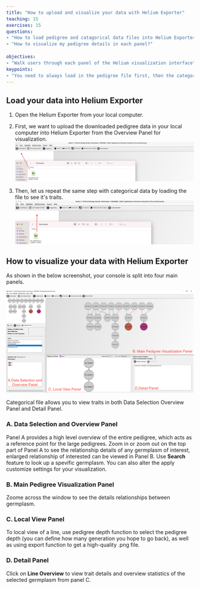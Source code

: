 ```yaml
---
title: "How to upload and visualize your data with Helium Exporter"
teaching: 15
exercises: 15
questions:
- "How to load pedigree and catagorical data files into Helium Exporter?"
- "How to visualize my pedigree details in each panel?"

objectives:
- "Walk users through each panel of the Helium visualization interface":
keypoints:
- "You need to always load in the pedigree file first, then the categorical file to overlay the information." 
---
```


## Load your data into Helium Exporter

1. Open the Helium Exporter from your local computer. 

2. First, we want to upload the downloaded pedigree data in your local computer into Helium Exporter from the Overview Panel for visualization.
![Screenshot of main code listing](../fig/helium-exporter-5.png)

3. Then, let us repeat the same step with categorical data by loading the file to see it's traits.
![Screenshot of main code listing](../fig/helium-exporter-6.png)




## How to visualize your data with Helium Exporter

As shown in the below screenshot, your console is split into four main panels.

![Screenshot of main code listing](../fig/helium-exporter-7.png)


Categorical file allows you to view traits in both Data Selection Overview Panel and Detail Panel. 

### A. Data Selection and Overview Panel

Panel A provides a high level overview of the entire pedigree, which acts as a reference point for the large pedigrees. Zoom in or zoom out on the top part of Panel A to see the relationship details of any germplasm of interest, enlarged relationship of interested can be viewed in Panel B. Use **Search** feature to look up a spevific germplasm. You can also alter the apply customize settings for your visualization.

### B. Main Pedigree Visualization Panel

Zoome across the window to see the details relationships between germplasm.

### C. Local View Panel 

To local view of a line, use pedigree depth function to select the pedigree depth (you can define how many generation you hope to go back), as well as using export function to get a high-quality .png file. 

### D. Detail Panel

Click on **Line Overview** to view trait details and overview statistics of the selected germplasm from panel C.

